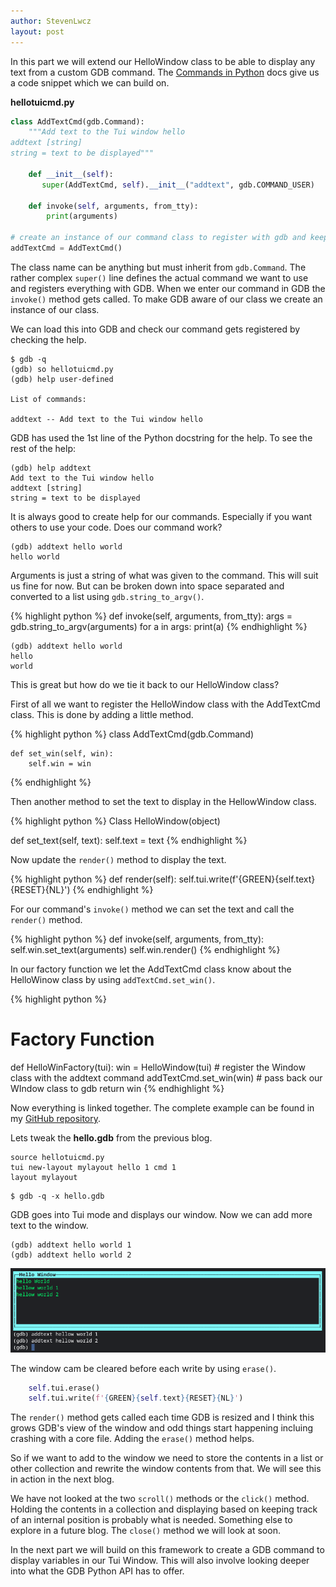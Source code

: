 ```yaml
---
author: StevenLwcz
layout: post
---
```

In this part we will extend our HelloWindow class to be able to display any text from a custom GDB command. 
The [Commands in Python](https://sourceware.org/gdb/onlinedocs/gdb/Commands-In-Python.html#Commands-In-Python) docs give us a code snippet which we can build on.

**hellotuicmd.py**

```python
class AddTextCmd(gdb.Command):
    """Add text to the Tui window hello
addtext [string]
string = text to be displayed"""

    def __init__(self):
       super(AddTextCmd, self).__init__("addtext", gdb.COMMAND_USER)

    def invoke(self, arguments, from_tty):
        print(arguments)

# create an instance of our command class to register with gdb and keep a reference for later.
addTextCmd = AddTextCmd()
```

The class name can be anything but must inherit from `gdb.Command`. The rather complex `super()` line defines the actual command we want to use and registers everything with GDB. When we enter our command in GDB the `invoke()` method gets called. To make GDB aware of our class we create an instance of our class. 

We can load this into GDB and check our command gets registered by checking the help.

```
$ gdb -q
(gdb) so hellotuicmd.py
(gdb) help user-defined

List of commands:

addtext -- Add text to the Tui window hello
```

GDB has used the 1st line of the Python docstring for the help. To see the rest of the help:

```
(gdb) help addtext
Add text to the Tui window hello
addtext [string]
string = text to be displayed
```

It is always good to create help for our commands. Especially if you want others to use your code. Does our command work?

```
(gdb) addtext hello world
hello world
```

Arguments is just a string of what was given to the command. This will suit us fine for now. But can be broken down into space separated and converted to a list using `gdb.string_to_argv()`.

{% highlight python %}
def invoke(self, arguments, from_tty):
    args = gdb.string_to_argv(arguments)
    for a in args:
        print(a)
{% endhighlight %}
```
(gdb) addtext hello world
hello
world
```

This is great but how do we tie it back to our HelloWindow class?

First of all we want to register the HelloWindow class with the AddTextCmd class. This is done by adding a little method.

{% highlight python %}
class AddTextCmd(gdb.Command)

    def set_win(self, win):
        self.win = win
{% endhighlight %}

Then another method to set the text to display in the HellowWindow class.

{% highlight python %}
Class HelloWindow(object)

   def set_text(self, text):
        self.text = text
{% endhighlight %}

Now update the `render()` method to display the text.

{% highlight python %}
     def render(self):
        self.tui.write(f'{GREEN}{self.text}{RESET}{NL}')
{% endhighlight %}

For our command's `invoke()` method we can set the text and call the `render()` method.

{% highlight python %}
def invoke(self, arguments, from_tty):
    self.win.set_text(arguments)
    self.win.render()
{% endhighlight %}

In our factory function we let the AddTextCmd class know about the HelloWinow class by using `addTextCmd.set_win()`.

{% highlight python %}
# Factory Function
def HelloWinFactory(tui):
    win =  HelloWindow(tui)
    # register the Window class with the addtext command
    addTextCmd.set_win(win)
    # pass back our WIndow class to gdb
    return win
{% endhighlight %}

Now everything is linked together. The complete example can be found in my [GitHub repository](https://github.com/StevenLwcz/gdb-python-blog).

Lets tweak the **hello.gdb** from the previous blog.

```
source hellotuicmd.py
tui new-layout mylayout hello 1 cmd 1
layout mylayout
```
```
$ gdb -q -x hello.gdb
```
GDB goes into Tui mode and displays our window. Now we can add more text to the window.

```
(gdb) addtext hello world 1
(gdb) addtext hello world 2
```
![](/images/TuiWindow2.png)

The window cam be cleared before each write by using `erase()`.

```python
    self.tui.erase()
    self.tui.write(f'{GREEN}{self.text}{RESET}{NL}')
````

The `render()` method gets called each time GDB is resized and I think this grows GDB's view of the window and odd things start happening incluing crashing with a core file. Adding the `erase()` method helps. 

So if we want to add to the window we need to store the contents in a list or other collection and rewrite the window contents from that. We will see this in action in the next blog.

We have not looked at the two `scroll()` methods or the `click()` method. Holding the contents in a collection and displaying based on keeping track of an internal position is probably what is needed. Something else to explore in a future blog. The `close()` method we will look at soon.

In the next part we will build on this framework to create a GDB command to display variables in our Tui Window. This will also involve looking deeper into what the GDB Python API has to offer.

